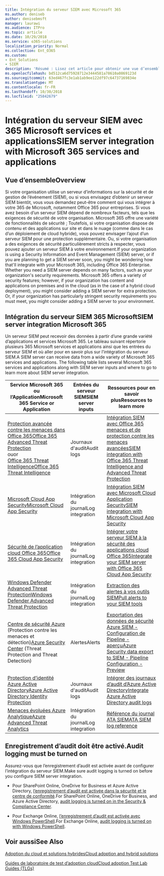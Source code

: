 ```yaml
---
title: Intégration du serveur SIEM avec Microsoft 365
ms.author: deniseb
author: denisebmsft
manager: laurawi
ms.audience: ITPro
ms.topic: article
ms.date: 10/29/2018
ms.service: o365-solutions
localization_priority: Normal
ms.collection: Ent_O365
ms.custom:
- Ent_Solutions
- SIEM
description: 'Résumé : Lisez cet article pour obtenir une vue d’ensemble de l’intégration du serveur SIEM avec Microsoft 365.'
ms.openlocfilehash: bd512ca6d75928712e3444581a78610a0869123d
ms.sourcegitcommit: 63ed467fc3e1ab1ab9ee122df97c64737169834e
ms.translationtype: MT
ms.contentlocale: fr-FR
ms.lasthandoff: 10/30/2018
ms.locfileid: "25842679"
---
```

# <a name="siem-server-integration-with-microsoft-365-services-and-applications"></a><span data-ttu-id="37499-103">Intégration du serveur SIEM avec 365 Microsoft services et applications</span><span class="sxs-lookup"><span data-stu-id="37499-103">SIEM server integration with Microsoft 365 services and applications</span></span>

## <a name="overview"></a><span data-ttu-id="37499-104">Vue d’ensemble</span><span class="sxs-lookup"><span data-stu-id="37499-104">Overview</span></span>

<span data-ttu-id="37499-p101">Si votre organisation utilise un serveur d’informations sur la sécurité et de gestion de l’événement (SIEM), ou si vous envisagez d’obtenir un serveur SIEM bientôt, vous vous demandez peut-être comment qui vous intégrer à votre 365 de Microsoft, notamment Office 365 pour entreprises. Si vous avez besoin d’un serveur SIEM dépend de nombreux facteurs, tels que les exigences de sécurité de votre organisation. Microsoft 365 offre une variété de fonctionnalités de sécurité ; Toutefois, si votre organisation dispose de contenu et des applications sur site et dans le nuage (comme dans le cas d’un déploiement de cloud hybride), vous pouvez envisager l’ajout d’un serveur SIEM pour une protection supplémentaire. Ou, si votre organisation a des exigences de sécurité particulièrement stricts à respecter, vous pouvez ajouter un serveur SIEM à votre environnement.</span><span class="sxs-lookup"><span data-stu-id="37499-p101">If your organization is using a Security Information and Event Management (SIEM) server, or if you are planning to get a SIEM server soon, you might be wondering how that'll integrate with your Microsoft 365, including Office 365 Enterprise. Whether you need a SIEM server depends on many factors, such as your organization's security requirements. Microsoft 365 offers a variety of security features; however, if your organization has content and applications on premises and in the cloud (as in the case of a hybrid cloud deployment), you might consider adding a SIEM server for extra protection. Or, if your organization has particularly stringent security requirements you must meet, you might consider adding a SIEM server to your environment.</span></span>

## <a name="siem-server-integration-microsoft-365"></a><span data-ttu-id="37499-109">Intégration du serveur SIEM 365 Microsoft</span><span class="sxs-lookup"><span data-stu-id="37499-109">SIEM server integration Microsoft 365</span></span>

<span data-ttu-id="37499-p102">Un serveur SIEM peut recevoir des données à partir d’une grande variété d’applications et services Microsoft 365. Le tableau suivant répertorie plusieurs 365 Microsoft services et applications ainsi que les entrées du serveur SIEM et où aller pour en savoir plus sur l’intégration du serveur SIEM.</span><span class="sxs-lookup"><span data-stu-id="37499-p102">A SIEM server can receive data from a wide variety of Microsoft 365 services and applications. The following table lists several Microsoft 365 services and applications along with SIEM server inputs and where to go to learn more about SIEM server integration.</span></span> 

| <span data-ttu-id="37499-112">Service Microsoft 365 ou l’Application</span><span class="sxs-lookup"><span data-stu-id="37499-112">Microsoft 365 Service or Application</span></span> | <span data-ttu-id="37499-113">Entrées du serveur SIEM</span><span class="sxs-lookup"><span data-stu-id="37499-113">SIEM server inputs</span></span> | <span data-ttu-id="37499-114">Ressources pour en savoir plus</span><span class="sxs-lookup"><span data-stu-id="37499-114">Resources to learn more</span></span> |
| --- | --- | --- |
| [<span data-ttu-id="37499-115">Protection avancée contre les menaces dans Office 365</span><span class="sxs-lookup"><span data-stu-id="37499-115">Office 365 Advanced Threat Protection</span></span>](office-365-atp.md) <br/>   <span data-ttu-id="37499-116">ou</span><span class="sxs-lookup"><span data-stu-id="37499-116">or</span></span>   <br/>[<span data-ttu-id="37499-117">Office 365 Threat Intelligence</span><span class="sxs-lookup"><span data-stu-id="37499-117">Office 365 Threat Intelligence</span></span>](office-365-ti.md) | <span data-ttu-id="37499-118">Journaux d'audit</span><span class="sxs-lookup"><span data-stu-id="37499-118">Audit logs</span></span> | [<span data-ttu-id="37499-119">Intégration SIEM avec Office 365 menaces et de protection contre les menaces avancées</span><span class="sxs-lookup"><span data-stu-id="37499-119">SIEM integration with Office 365 Threat Intelligence and Advanced Threat Protection</span></span>](siem-integration-with-office-365-ti.md) |
| [<span data-ttu-id="37499-120">Microsoft Cloud App Security</span><span class="sxs-lookup"><span data-stu-id="37499-120">Microsoft Cloud App Security</span></span>](https://docs.microsoft.com/cloud-app-security/what-is-cloud-app-security) | <span data-ttu-id="37499-121">Intégration du journal</span><span class="sxs-lookup"><span data-stu-id="37499-121">Log integration</span></span> | [<span data-ttu-id="37499-122">Intégration SIEM avec Microsoft Cloud Application Security</span><span class="sxs-lookup"><span data-stu-id="37499-122">SIEM integration with Microsoft Cloud App Security</span></span>](https://docs.microsoft.com/cloud-app-security/siem) |
| [<span data-ttu-id="37499-123">Sécurité de l’application cloud Office 365</span><span class="sxs-lookup"><span data-stu-id="37499-123">Office 365 Cloud App Security</span></span>](office-365-cas-overview.md) | <span data-ttu-id="37499-124">Intégration du journal</span><span class="sxs-lookup"><span data-stu-id="37499-124">Log integration</span></span> | [<span data-ttu-id="37499-125">Intégrer votre serveur SIEM à la sécurité des applications cloud Office 365</span><span class="sxs-lookup"><span data-stu-id="37499-125">Integrate your SIEM server with Office 365 Cloud App Security</span></span>](integrate-your-siem-server-with-office-365-cas.md) |
| [<span data-ttu-id="37499-126">Windows Defender Advanced Threat Protection</span><span class="sxs-lookup"><span data-stu-id="37499-126">Windows Defender Advanced Threat Protection</span></span>](https://docs.microsoft.com/windows/security/threat-protection/) | <span data-ttu-id="37499-127">Intégration du journal</span><span class="sxs-lookup"><span data-stu-id="37499-127">Log integration</span></span> | [<span data-ttu-id="37499-128">Extraction des alertes à vos outils SIEM</span><span class="sxs-lookup"><span data-stu-id="37499-128">Pull alerts to your SIEM tools</span></span>](https://docs.microsoft.com/windows/security/threat-protection/windows-defender-atp/configure-siem-windows-defender-advanced-threat-protection) |
| <span data-ttu-id="37499-129">[Centre de sécurité Azure](https://docs.microsoft.com/azure/security-center/security-center-intro) (Protection contre les menaces et détection)</span><span class="sxs-lookup"><span data-stu-id="37499-129">[Azure Security Center](https://docs.microsoft.com/azure/security-center/security-center-intro) (Threat Protection and Threat Detection)</span></span> | <span data-ttu-id="37499-130">Alertes</span><span class="sxs-lookup"><span data-stu-id="37499-130">Alerts</span></span> | [<span data-ttu-id="37499-131">Exportation des données de sécurité Azure SIEM - Configuration de Pipeline - aperçu</span><span class="sxs-lookup"><span data-stu-id="37499-131">Azure Security data export to SIEM - Pipeline Configuration - Preview</span></span>](https://docs.microsoft.com/azure/security-center/security-center-export-data-to-siem) |
| [<span data-ttu-id="37499-132">Protection d’identité Azure Active Directory</span><span class="sxs-lookup"><span data-stu-id="37499-132">Azure Active Directory Identity Protection</span></span>](https://docs.microsoft.com/azure/active-directory/identity-protection/overview) | <span data-ttu-id="37499-133">Journaux d'audit</span><span class="sxs-lookup"><span data-stu-id="37499-133">Audit logs</span></span> | [<span data-ttu-id="37499-134">Intégrer des journaux d’audit d’Azure Active Directory</span><span class="sxs-lookup"><span data-stu-id="37499-134">Integrate Azure Active Directory audit logs</span></span>](https://docs.microsoft.com/azure/security/security-azure-log-integration-ad) |
| [<span data-ttu-id="37499-135">Menaces évoluées Azure Analytique</span><span class="sxs-lookup"><span data-stu-id="37499-135">Azure Advanced Threat Analytics</span></span>](https://docs.microsoft.com/azure/security/azure-threat-detection) | <span data-ttu-id="37499-136">Intégration du journal</span><span class="sxs-lookup"><span data-stu-id="37499-136">Log integration</span></span> | [<span data-ttu-id="37499-137">Référence du journal ATA SIEM</span><span class="sxs-lookup"><span data-stu-id="37499-137">ATA SIEM log reference</span></span>](https://docs.microsoft.com/advanced-threat-analytics/cef-format-sa) |

## <a name="audit-logging-must-be-turned-on"></a><span data-ttu-id="37499-138">Enregistrement d’audit doit être activé.</span><span class="sxs-lookup"><span data-stu-id="37499-138">Audit logging must be turned on</span></span>

<span data-ttu-id="37499-139">Assurez-vous que l’enregistrement d’audit est activée avant de configurer l’intégration du serveur SIEM.</span><span class="sxs-lookup"><span data-stu-id="37499-139">Make sure audit logging is turned on before you configure SIEM server integration.</span></span> 

- <span data-ttu-id="37499-140">Pour SharePoint Online, OneDrive for Business et Azure Active Directory, [l’enregistrement d’audit est activée dans la sécurité et le centre de conformité](https://docs.microsoft.com/office365/securitycompliance/turn-audit-log-search-on-or-off).</span><span class="sxs-lookup"><span data-stu-id="37499-140">For SharePoint Online, OneDrive for Business, and Azure Active Directory, [audit logging is turned on in the Security & Compliance Center](https://docs.microsoft.com/office365/securitycompliance/turn-audit-log-search-on-or-off).</span></span>

- <span data-ttu-id="37499-141">Pour Exchange Online, [l’enregistrement d’audit est activée avec Windows PowerShell](https://docs.microsoft.com/office365/securitycompliance/enable-mailbox-auditing).</span><span class="sxs-lookup"><span data-stu-id="37499-141">For Exchange Online, [audit logging is turned on with Windows PowerShell](https://docs.microsoft.com/office365/securitycompliance/enable-mailbox-auditing).</span></span>
 
## <a name="see-also"></a><span data-ttu-id="37499-142">Voir aussi</span><span class="sxs-lookup"><span data-stu-id="37499-142">See Also</span></span>

[<span data-ttu-id="37499-143">Adoption du cloud et solutions hybrides</span><span class="sxs-lookup"><span data-stu-id="37499-143">Cloud adoption and hybrid solutions</span></span>](https://docs.microsoft.com/office365/enterprise/cloud-adoption-and-hybrid-solutions)
  
[<span data-ttu-id="37499-144">Guides de laboratoire de test d’adoption cloud</span><span class="sxs-lookup"><span data-stu-id="37499-144">Cloud adoption Test Lab Guides (TLGs)</span></span>](https://docs.microsoft.com/office365/enterprise/cloud-adoption-test-lab-guides-tlgs)


